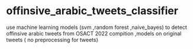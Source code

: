 # offinsive_arabic_tweets_classifier
use machine learning models (svm ,random forest ,naive_bayes) to detect offinsive arabic  tweets from OSACT 2022 compition ,models on original tweets ( no preprocessing for tweets)  
